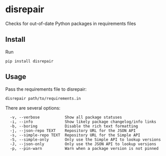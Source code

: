 # disrepair
Checks for out-of-date Python packages in requirements files

## Install

Run

```pip install disrepair```

## Usage

Pass the requirements file to disrepair:

```disrepair path/to/requirements.in```

There are several options:

```
  -v, --verbose           Show all package statuses
  -i, --info              Show likely package changelog/info links
  -b, --boring            Disable the rich text formatting
  -j, --json-repo TEXT    Repository URL for the JSON API
  -s, --simple-repo TEXT  Repository URL for the Simple API
  -S, --simple-only       Only use the Simple API to lookup versions
  -J, --json-only         Only use the JSON API to lookup versions
  -p, --pin-warn          Warn when a package version is not pinned
```